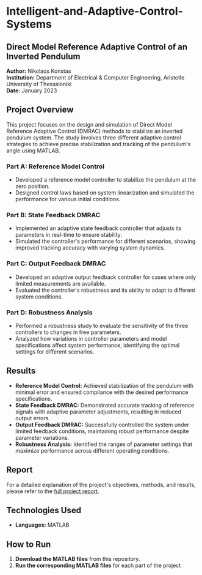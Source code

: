 # Intelligent-and-Adaptive-Control-Systems

## Direct Model Reference Adaptive Control of an Inverted Pendulum

**Author:** Nikolaos Konstas  
**Institution:** Department of Electrical & Computer Engineering, Aristotle University of Thessaloniki  
**Date:** January 2023  

## Project Overview

This project focuses on the design and simulation of Direct Model Reference Adaptive Control (DMRAC) methods to stabilize an inverted pendulum system. The study involves three different adaptive control strategies to achieve precise stabilization and tracking of the pendulum's angle using MATLAB.

### Part A: Reference Model Control
- Developed a reference model controller to stabilize the pendulum at the zero position.
- Designed control laws based on system linearization and simulated the performance for various initial conditions.

### Part B: State Feedback DMRAC
- Implemented an adaptive state feedback controller that adjusts its parameters in real-time to ensure stability.
- Simulated the controller's performance for different scenarios, showing improved tracking accuracy with varying system dynamics.

### Part C: Output Feedback DMRAC
- Developed an adaptive output feedback controller for cases where only limited measurements are available.
- Evaluated the controller's robustness and its ability to adapt to different system conditions.

### Part D: Robustness Analysis
- Performed a robustness study to evaluate the sensitivity of the three controllers to changes in free parameters.
- Analyzed how variations in controller parameters and model specifications affect system performance, identifying the optimal settings for different scenarios.

## Results

- **Reference Model Control:** Achieved stabilization of the pendulum with minimal error and ensured compliance with the desired performance specifications.
- **State Feedback DMRAC:** Demonstrated accurate tracking of reference signals with adaptive parameter adjustments, resulting in reduced output errors.
- **Output Feedback DMRAC:** Successfully controlled the system under limited feedback conditions, maintaining robust performance despite parameter variations.
- **Robustness Analysis:** Identified the ranges of parameter settings that maximize performance across different operating conditions.

## Report

For a detailed explanation of the project's objectives, methods, and results, please refer to the [full project report](Report.pdf).

## Technologies Used

- **Languages:** MATLAB  

## How to Run

1. **Download the MATLAB files** from this repository.
2. **Run the corresponding MATLAB files** for each part of the project
